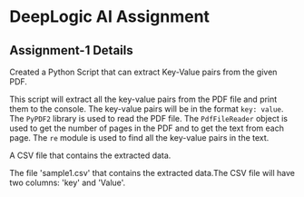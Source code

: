 # DeepLogic AI Assignment

## Assignment-1 Details

Created a Python Script that can extract Key-Value pairs from the given PDF.

This script will extract all the key-value pairs from the PDF file and print them to the console. The key-value pairs will be in the format `key: value`.
The `PyPDF2` library is used to read the PDF file. The `PdfFileReader` object is used to get the number of pages in the PDF and to get the text from each page. The `re` module is used to find all the key-value pairs in the text.

A CSV file that contains the extracted data.

The file 'sample1.csv' that contains the extracted data.The CSV file will have two columns: 'key' and 'Value'. 
